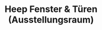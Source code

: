 ---
title: "Heep Fenster & Türen (Ausstellungsraum)"
url: /hundsangen/heep-fenster-und-tueren-ausstellungsraum/
shop: Jalousien
---